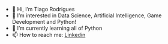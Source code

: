 - 👋 Hi, I’m Tiago Rodrigues
- 👀 I’m interested in Data Science, Artificial Intelligence, Game Development and Python!
- 🌱 I’m currently learning all of Python
- 📫 How to reach me: [Linkedin](https://www.linkedin.com/in/tiago-rodrigues-ab83ab205/)  

